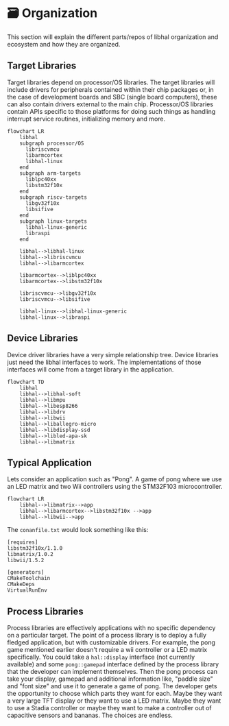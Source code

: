 # 🗃️ Organization

This section will explain the different parts/repos of libhal organization and
ecosystem and how they are organized.

## Target Libraries

Target libraries depend on processor/OS libraries. The target libraries will
include drivers for peripherals contained within their chip packages or, in
the case of development boards and SBC (single board computers), these can also
contain drivers external to the main chip. Processor/OS libraries contain
APIs specific to those platforms for doing such things as handling interrupt
service routines, initializing memory and more.

``` mermaid
flowchart LR
    libhal
    subgraph processor/OS
      libriscvmcu
      libarmcortex
      libhal-linux
    end
    subgraph arm-targets
      liblpc40xx
      libstm32f10x
    end
    subgraph riscv-targets
      libgv32f10x
      libsifive
    end
    subgraph linux-targets
      libhal-linux-generic
      libraspi
    end

    libhal-->libhal-linux
    libhal-->libriscvmcu
    libhal-->libarmcortex

    libarmcortex-->liblpc40xx
    libarmcortex-->libstm32f10x

    libriscvmcu-->libgv32f10x
    libriscvmcu-->libsifive

    libhal-linux-->libhal-linux-generic
    libhal-linux-->libraspi
```

## Device Libraries

Device driver libraries have a very simple relationship tree. Device libraries
just need the libhal interfaces to work. The implementations of those interfaces
will come from a target library in the application.

``` mermaid
flowchart TD
    libhal
    libhal-->libhal-soft
    libhal-->libmpu
    libhal-->libesp8266
    libhal-->libdrv
    libhal-->libwii
    libhal-->liballegro-micro
    libhal-->libdisplay-ssd
    libhal-->libled-apa-sk
    libhal-->libmatrix
```

## Typical Application

Lets consider an application such as "Pong". A game of pong where we use an
LED matrix and two Wii controllers using the STM32F103 microcontroller.

``` mermaid
flowchart LR
    libhal-->libmatrix-->app
    libhal-->libarmcortex-->libstm32f10x -->app
    libhal-->libwii-->app
```

The `conanfile.txt` would look something like this:

```
[requires]
libstm32f10x/1.1.0
libmatrix/1.0.2
libwii/1.5.2

[generators]
CMakeToolchain
CMakeDeps
VirtualRunEnv
```

## Process Libraries

Process libraries are effectively applications with no specific dependency on a
particular target. The point of a process library is to deploy a fully fledged
application, but with customizable drivers. For example, the pong game mentioned
earlier doesn't require a wii controller or a LED matrix specifically. You could
take a `hal::display` interface (not currently available) and some
`pong::gamepad` interface defined by the process library that the developer can
implement themselves. Then the pong process can take your display, gamepad and
additional information like, "paddle size" and "font size" and use it to
generate a game of pong. The developer gets the opportunity to choose which
parts they want for each. Maybe they want a very large TFT display or they
want to use a LED matrix. Maybe they want to use a Stadia controller or maybe
they want to make a controller out of capacitive sensors and bananas. The
choices are endless.
